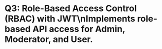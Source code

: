 # Q3: Role-Based Access Control (RBAC) with JWT\nImplements role-based API access for Admin, Moderator, and User.